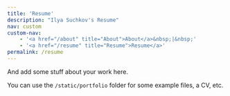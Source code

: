 ```yaml
---
title: 'Resume'
description: "Ilya Suchkov's Resume"
nav: custom
custom-nav: 
    - '<a href="/about" title="About">About</a>&nbsp;|&nbsp;'
    - '<a href="/resume" title="Resume">Resume</a>'
permalink: /resume
---
```


And add some stuff about your work here.

You can use the `/static/portfolio` folder for some example files, a CV, etc.